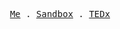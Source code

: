 <p align="center">
  <samp>
    <a href="https://about.me/drstevenlee">Me</a> .
    <a href="https://www.youtube.com/watch?v=WLFoceJ64iU">Sandbox</a> .
    <a href="https://www.youtube.com/watch?v=NrhD7-DmLjg">TEDx</a>
  </samp>
</p>
